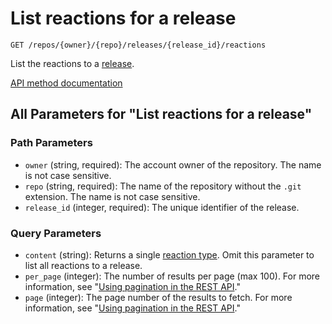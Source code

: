 # List reactions for a release

`GET /repos/{owner}/{repo}/releases/{release_id}/reactions`

List the reactions to a [release](https://docs.github.com/rest/releases/releases#get-a-release).

[API method documentation](https://docs.github.com/rest/reactions/reactions#list-reactions-for-a-release)

## All Parameters for "List reactions for a release"

### Path Parameters

- `owner` (string, required): The account owner of the repository. The name is not case sensitive.
- `repo` (string, required): The name of the repository without the `.git` extension. The name is not case sensitive.
- `release_id` (integer, required): The unique identifier of the release.
### Query Parameters

- `content` (string): Returns a single [reaction type](https://docs.github.com/rest/reactions/reactions#about-reactions). Omit this parameter to list all reactions to a release.
- `per_page` (integer): The number of results per page (max 100). For more information, see "[Using pagination in the REST API](https://docs.github.com/rest/using-the-rest-api/using-pagination-in-the-rest-api)."
- `page` (integer): The page number of the results to fetch. For more information, see "[Using pagination in the REST API](https://docs.github.com/rest/using-the-rest-api/using-pagination-in-the-rest-api)."